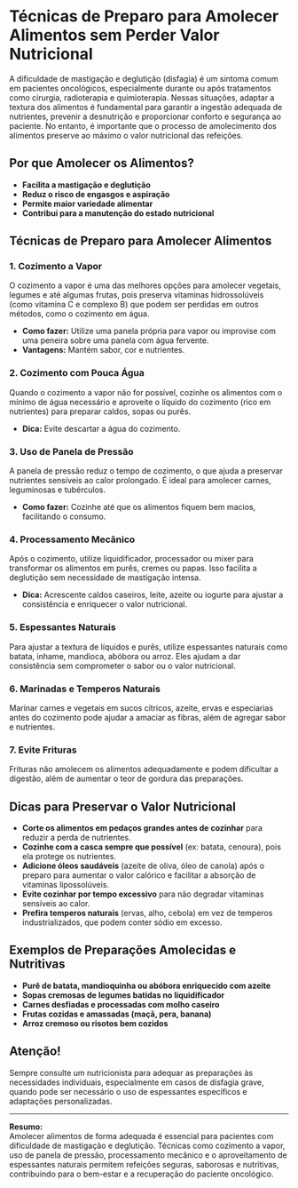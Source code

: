 # Técnicas de Preparo para Amolecer Alimentos sem Perder Valor Nutricional

A dificuldade de mastigação e deglutição (disfagia) é um sintoma comum em pacientes oncológicos, especialmente durante ou após tratamentos como cirurgia, radioterapia e quimioterapia. Nessas situações, adaptar a textura dos alimentos é fundamental para garantir a ingestão adequada de nutrientes, prevenir a desnutrição e proporcionar conforto e segurança ao paciente. No entanto, é importante que o processo de amolecimento dos alimentos preserve ao máximo o valor nutricional das refeições.

## Por que Amolecer os Alimentos?

- **Facilita a mastigação e deglutição**
- **Reduz o risco de engasgos e aspiração**
- **Permite maior variedade alimentar**
- **Contribui para a manutenção do estado nutricional**

## Técnicas de Preparo para Amolecer Alimentos

### 1. Cozimento a Vapor

O cozimento a vapor é uma das melhores opções para amolecer vegetais, legumes e até algumas frutas, pois preserva vitaminas hidrossolúveis (como vitamina C e complexo B) que podem ser perdidas em outros métodos, como o cozimento em água.

- **Como fazer:** Utilize uma panela própria para vapor ou improvise com uma peneira sobre uma panela com água fervente.
- **Vantagens:** Mantém sabor, cor e nutrientes.

### 2. Cozimento com Pouca Água

Quando o cozimento a vapor não for possível, cozinhe os alimentos com o mínimo de água necessário e aproveite o líquido do cozimento (rico em nutrientes) para preparar caldos, sopas ou purês.

- **Dica:** Evite descartar a água do cozimento.

### 3. Uso de Panela de Pressão

A panela de pressão reduz o tempo de cozimento, o que ajuda a preservar nutrientes sensíveis ao calor prolongado. É ideal para amolecer carnes, leguminosas e tubérculos.

- **Como fazer:** Cozinhe até que os alimentos fiquem bem macios, facilitando o consumo.

### 4. Processamento Mecânico

Após o cozimento, utilize liquidificador, processador ou mixer para transformar os alimentos em purês, cremes ou papas. Isso facilita a deglutição sem necessidade de mastigação intensa.

- **Dica:** Acrescente caldos caseiros, leite, azeite ou iogurte para ajustar a consistência e enriquecer o valor nutricional.

### 5. Espessantes Naturais

Para ajustar a textura de líquidos e purês, utilize espessantes naturais como batata, inhame, mandioca, abóbora ou arroz. Eles ajudam a dar consistência sem comprometer o sabor ou o valor nutricional.

### 6. Marinadas e Temperos Naturais

Marinar carnes e vegetais em sucos cítricos, azeite, ervas e especiarias antes do cozimento pode ajudar a amaciar as fibras, além de agregar sabor e nutrientes.

### 7. Evite Frituras

Frituras não amolecem os alimentos adequadamente e podem dificultar a digestão, além de aumentar o teor de gordura das preparações.

## Dicas para Preservar o Valor Nutricional

- **Corte os alimentos em pedaços grandes antes de cozinhar** para reduzir a perda de nutrientes.
- **Cozinhe com a casca sempre que possível** (ex: batata, cenoura), pois ela protege os nutrientes.
- **Adicione óleos saudáveis** (azeite de oliva, óleo de canola) após o preparo para aumentar o valor calórico e facilitar a absorção de vitaminas lipossolúveis.
- **Evite cozinhar por tempo excessivo** para não degradar vitaminas sensíveis ao calor.
- **Prefira temperos naturais** (ervas, alho, cebola) em vez de temperos industrializados, que podem conter sódio em excesso.

## Exemplos de Preparações Amolecidas e Nutritivas

- **Purê de batata, mandioquinha ou abóbora enriquecido com azeite**
- **Sopas cremosas de legumes batidas no liquidificador**
- **Carnes desfiadas e processadas com molho caseiro**
- **Frutas cozidas e amassadas (maçã, pera, banana)**
- **Arroz cremoso ou risotos bem cozidos**

## Atenção!

Sempre consulte um nutricionista para adequar as preparações às necessidades individuais, especialmente em casos de disfagia grave, quando pode ser necessário o uso de espessantes específicos e adaptações personalizadas.

---

**Resumo:**  
Amolecer alimentos de forma adequada é essencial para pacientes com dificuldade de mastigação e deglutição. Técnicas como cozimento a vapor, uso de panela de pressão, processamento mecânico e o aproveitamento de espessantes naturais permitem refeições seguras, saborosas e nutritivas, contribuindo para o bem-estar e a recuperação do paciente oncológico.